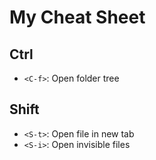 # My Cheat Sheet

## Ctrl
- `<C-f>`: Open folder tree

## Shift
- `<S-t>`: Open file in new tab
- `<S-i>`: Open invisible files


